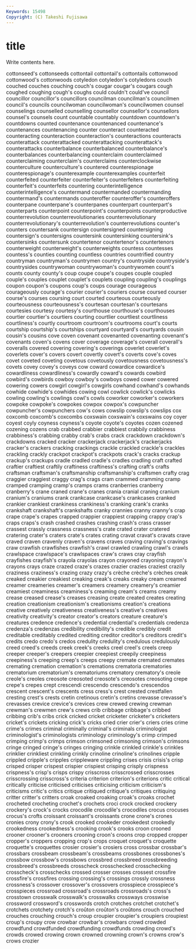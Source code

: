 ```yaml
---
Keywords: 15498 
Copyright: (C) Takeshi Fujisawa
---
```


# title

Write contents here.

cottonseed's cottonseeds cottontail cottontail's cottontails cottonwood cottonwood's cottonwoods cotyledon cotyledon's
cotyledons couch couched couches couching couch's cougar cougar's cougars cough
coughed coughing cough's coughs could couldn't could've council councillor councillor's
councillors councilman councilman's councilmen council's councils councilwoman councilwoman's councilwomen counsel
counselings counselled counselling counsellor counsellor's counsellors counsel's counsels count countable
countably countdown countdown's countdowns counted countenance countenanced countenance's countenances countenancing
counter counteract counteracted counteracting counteraction counteraction's counteractions counteracts counterattack counterattacked
counterattacking counterattack's counterattacks counterbalance counterbalanced counterbalance's counterbalances counterbalancing counterclaim counterclaimed
counterclaiming counterclaim's counterclaims counterclockwise counterculture counterculture's countered counterespionage counterespionage's counterexample
counterexamples counterfeit counterfeited counterfeiter counterfeiter's counterfeiters counterfeiting counterfeit's counterfeits countering
counterintelligence counterintelligence's countermand countermanded countermanding countermand's countermands counteroffer counteroffer's counteroffers
counterpane counterpane's counterpanes counterpart counterpart's counterparts counterpoint counterpoint's counterpoints counterproductive
counterrevolution counterrevolutionaries counterrevolutionary counterrevolutionary's counterrevolution's counterrevolutions counter's counters countersank countersign
countersigned countersigning countersign's countersigns countersink countersinking countersink's countersinks countersunk countertenor
countertenor's countertenors counterweight counterweight's counterweights countess countesses countess's counties counting
countless countries countrified country countryman countryman's countrymen country's countryside countryside's
countrysides countrywoman countrywoman's countrywomen count's counts county county's coup coupe
coupe's coupes couple coupled couple's couples couplet couplet's couplets coupling
coupling's couplings coupon coupon's coupons coup's coups courage courageous courageously
courage's courier courier's couriers course coursed courser course's courses coursing
court courted courteous courteously courteousness courteousness's courtesan courtesan's courtesans courtesies
courtesy courtesy's courthouse courthouse's courthouses courtier courtier's courtiers courting courtlier
courtliest courtliness courtliness's courtly courtroom courtroom's courtrooms court's courts courtship
courtship's courtships courtyard courtyard's courtyards cousin cousin's cousins cove coven
covenant covenanted covenanting covenant's covenants coven's covens cover coverage coverage's
coverall coverall's coveralls covered covering covering's coverings coverlet coverlet's coverlets
cover's covers covert covertly covert's coverts cove's coves covet coveted
coveting covetous covetously covetousness covetousness's covets covey covey's coveys cow
coward cowardice cowardice's cowardliness cowardliness's cowardly coward's cowards cowbird cowbird's
cowbirds cowboy cowboy's cowboys cowed cower cowered cowering cowers cowgirl
cowgirl's cowgirls cowhand cowhand's cowhands cowhide cowhide's cowhides cowing cowl
cowlick cowlick's cowlicks cowling cowling's cowlings cowl's cowls coworker coworker's
coworkers cowpoke cowpoke's cowpokes cowpox cowpox's cowpuncher cowpuncher's cowpunchers cow's
cows cowslip cowslip's cowslips cox coxcomb coxcomb's coxcombs coxswain coxswain's
coxswains coy coyer coyest coyly coyness coyness's coyote coyote's coyotes
cozen cozened cozening cozens crab crabbed crabbier crabbiest crabbily crabbiness
crabbiness's crabbing crabby crab's crabs crack crackdown crackdown's crackdowns cracked
cracker crackerjack crackerjack's crackerjacks cracker's crackers cracking crackings crackle crackled
crackle's crackles crackling crackly crackpot crackpot's crackpots crack's cracks crackup
crackup's crackups cradle cradled cradle's cradles cradling craft crafted craftier
craftiest craftily craftiness craftiness's crafting craft's crafts craftsman craftsman's craftsmanship
craftsmanship's craftsmen crafty crag craggier craggiest craggy crag's crags cram
crammed cramming cramp cramped cramping cramp's cramps crams cranberries cranberry
cranberry's crane craned crane's cranes crania cranial craning cranium cranium's
craniums crank crankcase crankcase's crankcases cranked crankier crankiest crankiness crankiness's
cranking crank's cranks crankshaft crankshaft's crankshafts cranky crannies cranny cranny's
crap crape crape's crapes crapped crappier crappiest crapping crappy crap's
craps craps's crash crashed crashes crashing crash's crass crasser crassest
crassly crassness crassness's crate crated crater cratered cratering crater's craters
crate's crates crating cravat cravat's cravats crave craved craven cravenly
craven's cravens craves craving craving's cravings craw crawfish crawfishes crawfish's
crawl crawled crawling crawl's crawls crawlspace crawlspace's crawlspaces craw's craws
cray crayfish crayfishes crayfish's crayola crayolas crayon crayoned crayoning crayon's
crayons crays craze crazed craze's crazes crazier crazies craziest crazily
craziness craziness's crazing crazy crazy's crèche crèche's crèches creak creaked
creakier creakiest creaking creak's creaks creaky cream creamed creamer creameries
creamer's creamers creamery creamery's creamier creamiest creaminess creaminess's creaming cream's
creams creamy crease creased crease's creases creasing create created creates
creating creation creationism creationism's creationisms creation's creations creative creatively creativeness
creativeness's creative's creatives creativity creativity's creator creator's creators creature creature's
creatures credence credence's credential credential's credentials credenza credenza's credenzas credibility
credibility's credible credibly credit creditable creditably credited crediting creditor creditor's
creditors credit's credits credo credo's credos credulity credulity's credulous credulously
creed creed's creeds creek creek's creeks creel creel's creels creep
creeper creeper's creepers creepier creepiest creepily creepiness creepiness's creeping creep's
creeps creepy cremate cremated cremates cremating cremation cremation's cremations crematoria
crematories crematorium crematorium's crematoriums crematory crematory's creole creole's creoles creosote
creosoted creosote's creosotes creosoting crepe crepe's crepes crept crescendi crescendo
crescendo's crescendos crescent crescent's crescents cress cress's crest crested crestfallen
cresting crest's crests cretin cretinous cretin's cretins crevasse crevasse's crevasses
crevice crevice's crevices crew crewed crewing crewman crewman's crewmen crew's
crews crib cribbage cribbage's cribbed cribbing crib's cribs crick cricked
cricket cricketer cricketer's cricketers cricket's crickets cricking crick's cricks cried
crier crier's criers cries crime crime's crimes criminal criminally criminal's
criminals criminologist criminologist's criminologists criminology criminology's crimp crimped crimping crimp's
crimps crimson crimsoned crimsoning crimson's crimsons cringe cringed cringe's cringes
cringing crinkle crinkled crinkle's crinkles crinklier crinkliest crinkling crinkly crinoline
crinoline's crinolines cripple crippled cripple's cripples crippleware crippling crises crisis
crisis's crisp crisped crisper crispest crispier crispiest crisping crisply crispness
crispness's crisp's crisps crispy crisscross crisscrossed crisscrosses crisscrossing crisscross's criteria
criterion criterion's criterions critic critical critically criticise criticised criticises criticising
criticism criticism's criticisms critic's critics critique critiqued critique's critiques critiquing
critter critter's critters croak croaked croaking croak's croaks crochet crocheted
crocheting crochet's crochets croci crock crocked crockery crockery's crock's crocks
crocodile crocodile's crocodiles crocus crocuses crocus's crofts croissant croissant's croissants
crone crone's crones cronies crony crony's crook crooked crookeder crookedest
crookedly crookedness crookedness's crooking crook's crooks croon crooned crooner crooner's
crooners crooning croon's croons crop cropped cropper cropper's croppers cropping
crop's crops croquet croquet's croquette croquette's croquettes crosier crosier's crosiers
cross crossbar crossbar's crossbars crossbeam crossbeam's crossbeams crossbones crossbones's crossbow
crossbow's crossbows crossbred crossbreed crossbreeding crossbreed's crossbreeds crosscheck crosschecked crosschecking
crosscheck's crosschecks crossed crosser crosses crossest crossfire crossfire's crossfires crossing
crossing's crossings crossly crossness crossness's crossover crossover's crossovers crosspiece crosspiece's
crosspieces crossroad crossroad's crossroads crossroads's cross's crosstown crosswalk crosswalk's crosswalks
crossways crosswise crossword crossword's crosswords crotch crotches crotchet crotchet's crotchets
crotchety crotch's croûton croûton's croûtons crouch crouched crouches crouching crouch's
croup croupier croupier's croupiers croupiest croup's croupy crow crowbar crowbar's
crowbars crowd crowded crowdfund crowdfunded crowdfunding crowdfunds crowding crowd's crowds
crowed crowing crown crowned crowning crown's crowns crow's crows crozier
